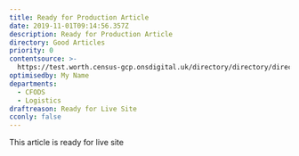 ```yaml
---
title: Ready for Production Article
date: 2019-11-01T09:14:56.357Z
description: Ready for Production Article
directory: Good Articles
priority: 0
contentsource: >-
  https://test.worth.census-gcp.onsdigital.uk/directory/directory/directory/directory/directory/directory/directory/directory/directory/directory/directory/directory
optimisedby: My Name
departments:
  - CFODS
  - Logistics
draftreason: Ready for Live Site
cconly: false
---
```

This article is ready for live site
